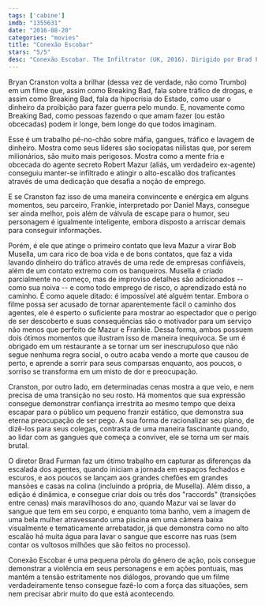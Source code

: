 ```yaml
---
tags: ['cabine']
imdb: "1355631"
date: "2016-08-20"
categories: "movies"
title: "Conexão Escobar"
stars: "5/5"
desc: "Conexão Escobar. The Infiltrator (UK, 2016). Dirigido por Brad Furman. Escrito por Ellen Sue Brown, Robert Mazur. Com Bryan Cranston, Leanne Best, Daniel Mays, Tom Vaughan-Lawlor, Niall Hayes, Lara Decaro, Juliet Aubrey, Olympia Dukakis, Amy Ryan."
---
```

Bryan Cranston volta a brilhar (dessa vez de verdade, não como Trumbo) em um filme que, assim como Breaking Bad, fala sobre tráfico de drogas, e assim como Breaking Bad, fala da hipocrisia do Estado, como usar o dinheiro da proibição para fazer guerra pelo mundo. E, novamente como Breaking Bad, como pessoas fazendo o que amam fazer (ou estão obcecadas) podem ir longe, bem longe do que todos imaginam.

Esse é um trabalho pé-no-chão sobre máfia, gangues, tráfico e lavagem de dinheiro. Mostra como seus líderes são sociopatas niilistas que, por serem milionários, são muito mais perigosos. Mostra como a mente fria e obcecada do agente secreto Robert Mazur (aliás, um verdadeiro ex-agente) conseguiu manter-se infiltrado e atingir o alto-escalão dos traficantes através de uma dedicação que desafia a noção de emprego.

E se Cranston faz isso de uma maneira convincente e enérgica em alguns momentos, seu parceiro, Frankie, interpretado por Daniel Mays, consegue ser ainda melhor, pois além de válvula de escape para o humor, seu personagem é igualmente inteligente, embora disposto a arriscar demais para conseguir informações.

Porém, é ele que atinge o primeiro contato que leva Mazur a virar Bob Musella, um cara rico de boa vida e de bons contatos, que faz a vida lavando dinheiro do tráfico através de uma rede de empresas confiáveis, além de um contato extremo com os banqueiros. Musella é criado parcialmente no começo, mas de improviso detalhes são adicionados -- como sua noiva -- e como todo emprego de risco, o aprendizado está no caminho. É como aquele ditado: é impossível até alguém tentar. Embora o filme possa ser acusado de tornar aparentemente fácil o caminho dos agentes, ele é esperto o suficiente para mostrar ao espectador que o perigo de ser descoberto e suas consequências são o motivador para um serviço não menos que perfeito de Mazur e Frankie. Dessa forma, ambos possuem dois ótimos momentos que ilustram isso de maneira inequívoca. Se um é obrigado em um restaurante a se tornar um ser inescrupuloso que não segue nenhuma regra social, o outro acaba vendo a morte que causou de perto, e aprende a sorrir para seus comparsas enquanto, aos poucos, o sorriso se transforma em um misto de dor e preocupação.

Cranston, por outro lado, em determinadas cenas mostra a que veio, e nem precisa de uma transição no seu rosto. Há momentos que sua expressão consegue demonstrar confiança irrestrita ao mesmo tempo que deixa escapar para o público um pequeno franzir estático, que demonstra sua eterna preocupação de ser pego. A sua forma de racionalizar seu plano, de dizê-los para seus colegas, contrasta de uma maneira fascinante quando, ao lidar com as gangues que começa a conviver, ele se torna um ser mais brutal.

O diretor Brad Furman faz um ótimo trabalho em capturar as diferenças da escalada dos agentes, quando iniciam a jornada em espaços fechados e escuros, e aos poucos se lançam aos grandes chefões em grandes mansões e casas na colina (incluindo a própria, de Musella). Além disso, a edição é dinâmica, e consegue criar dois ou três dos "raccords" (transições entre cenas) mais maravilhosos do ano, quando Mazur vai se lavar do sangue que tem em seu corpo, e enquanto toma banho, vem a imagem de uma bela mulher atravessando uma piscina em uma câmera baixa visualmente e tematicamente arrebatador, já que demonstra como no alto escalão há muita água para lavar o sangue que escorre nas ruas (sem contar os vultosos milhões que são feitos no processo).

Conexão Escobar é uma pequena pérola do gênero de ação, pois consegue demonstrar a violência em seus personagens e em ações pontuais, mas mantém a tensão estritamente nos diálogos, provando que um filme verdadeiramente tenso consegue fazê-lo com a força das situações, sem nem precisar abrir muito do que está acontecendo.
